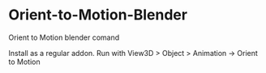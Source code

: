 # Orient-to-Motion-Blender
Orient to Motion blender comand 

Install as a regular addon. Run with View3D > Object > Animation -> Orient to Motion
